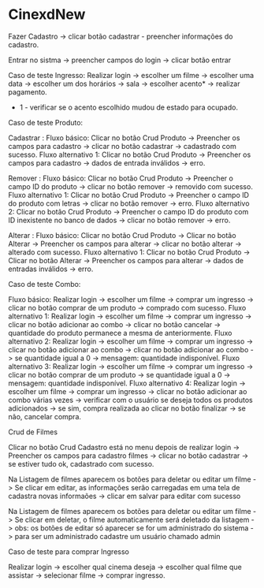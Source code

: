 # CinexdNew


Fazer Cadastro -> clicar botão cadastrar -  preencher informações do cadastro.

Entrar no sistma -> preencher campos do login -> clicar botão entrar

Caso de teste Ingresso: Realizar login -> escolher um filme -> escolher uma data -> escolher um dos horários -> sala -> escolher acento* -> realizar pagamento.
* 1 - verificar se o acento escolhido mudou de estado para ocupado.

Caso de teste Produto:

Cadastrar :
Fluxo básico: Clicar no botão Crud Produto -> Preencher os campos para cadastro -> clicar no botão cadastrar -> cadastrado com sucesso.
Fluxo alternativo 1: Clicar no botão Crud Produto -> Preencher os campos para cadastro -> dados de entrada inválidos -> erro.

Remover :
Fluxo básico: Clicar no botão Crud Produto -> Preencher o campo ID do produto -> clicar no botão remover -> removido com sucesso.
Fluxo alternativo 1: Clicar no botão Crud Produto -> Preencher o campo ID do produto com letras -> clicar no botão remover -> erro.
Fluxo alternativo 2: Clicar no botão Crud Produto -> Preencher o campo ID do produto com ID inexistente no banco de dados -> clicar no botão remover -> erro.

Alterar :
Fluxo básico: Clicar no botão Crud Produto -> Clicar no botão Alterar -> Preencher os campos para alterar -> clicar no botão alterar -> alterado com sucesso.
Fluxo alternativo 1: Clicar no botão Crud Produto -> Clicar no botão Alterar -> Preencher os campos para alterar -> dados de entradas inválidos -> erro.

Caso de teste Combo:

Fluxo básico: Realizar login -> escolher um filme -> comprar um ingresso -> clicar no botão comprar de um produto -> comprado com sucesso.
Fluxo alternativo 1: Realizar login -> escolher um filme -> comprar um ingresso -> clicar no botão adicionar ao combo -> clicar no botão cancelar -> quantidade do produto permanece a mesma de anteriormente.
Fluxo alternativo 2: Realizar login -> escolher um filme -> comprar um ingresso -> clicar no botão adicionar ao combo -> clicar no botão adicionar ao combo -> se quantidade igual a 0 -> mensagem: quantidade indisponível.
Fluxo alternativo 3: Realizar login -> escolher um filme -> comprar um ingresso -> clicar no botão comprar de um produto -> se quantidade igual a 0 -> mensagem: quantidade indisponível.
Fluxo alternativo 4: Realizar login -> escolher um filme -> comprar um ingresso -> clicar no botão adicionar ao combo várias vezes -> verificar com o usuário se deseja todos os produtos adicionados -> se sim, compra realizada ao clicar no botão finalizar -> se não, cancelar compra.

Crud de Filmes

Clicar no botão Crud Cadastro está no menu depois de realizar login -> Preencher os campos para cadastro filmes -> clicar no botão cadastrar -> se estiver tudo ok, cadastrado com sucesso.

Na Listagem de filmes aparecem os botões para deletar ou editar um filme -> Se clicar em editar, as informações serão carregadas em uma tela de cadastra novas informaões -> clicar em salvar para editar com sucesso

Na Listagem de filmes aparecem os botões para deletar ou editar um filme -> Se clicar em deletar, o filme automaticamente será deletado da listagem -> obs: os botões de editar só aparecer se for um administrado do sistema -> para ser um administrado cadastre um usuário chamado admin

Caso de teste para comprar Ingresso

Realizar login -> escolher qual cinema deseja -> escolher qual filme que assistar -> selecionar filme -> comprar ingresso.






